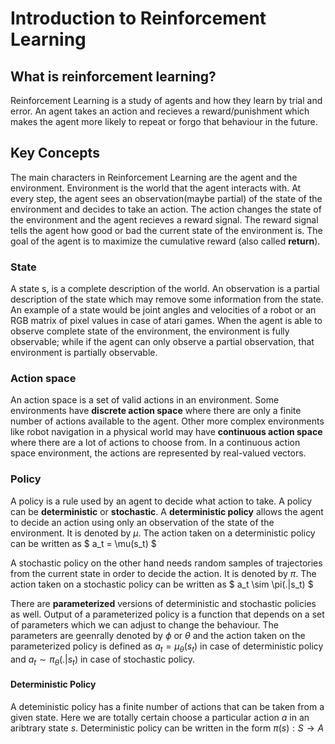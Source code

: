 # Introduction to Reinforcement Learning

## What is reinforcement learning?
Reinforcement Learning is a study of agents and how they learn by trial and error. An agent takes an action and recieves a reward/punishment which makes the agent more likely to repeat or forgo that behaviour in the future.

## Key Concepts
The main characters in Reinforcement Learning are the agent and the environment. Environment is the world that the agent interacts with. At every step, the agent sees an observation(maybe partial)
of the state of the environment and decides to take an action. The action changes the state of the environment and the agent recieves a reward signal. The reward signal tells the agent how good or bad the current state of the environment is. The goal of the agent is to maximize the cumulative reward (also called **return**).

### State
A state s, is a complete description of the world. An observation is a partial description of the state which may remove some information from the state. An example of a state would be joint angles and velocities of a robot or an RGB matrix of pixel values in case of atari games. When the agent is able to observe complete state of the environment, the environment is fully observable; while if the agent can only observe a partial observation, that environment is partially observable.

### Action space
An action space is a set of valid actions in an environment. Some environments have **discrete action space** where there are only a finite number of actions available to the agent. Other more complex environments like robot navigation in a physical world may have **continuous action space** where there are a lot of actions to choose from. In a continuous action space environment, the actions are represented by real-valued vectors.

### Policy
A policy is a rule used by an agent to decide what action to take. A policy can be **deterministic** or **stochastic**.  A **deterministic policy** allows the agent to decide an action using only an observation of the state of the environment. It is denoted by $\mu$. The action taken on a deterministic policy can be written as
        $
            a_t = \mu(s_t)
        $

A stochastic policy on the other hand needs random samples of trajectories from the current state in order to decide the action. It is denoted by $\pi$. The action taken on a stochastic policy can be written as
        $
            a_t \sim \pi(.|s_t)
        $
        
There are **parameterized** versions of deterministic and stochastic policies as well. Output of a parameterized policy is a function that depends on a set of parameters which we can adjust to change the behaviour. The parameters are geenrally denoted by $\phi$ or $\theta$ and the action taken on the parameterized policy is defined as  $a_t = \mu_{\theta}(s_t)$ in case of deterministic policy and  $a_t\sim \pi_{\theta}(.|s_t)$ in case of stochastic policy.

#### Deterministic Policy
A deteministic policy has a finite number of actions that can be taken from a given state. Here we are totally certain choose a particular action $a$ in an aribtrary state $s$. Deterministic policy can be written in the form $\pi(s): S \rightarrow A$ 